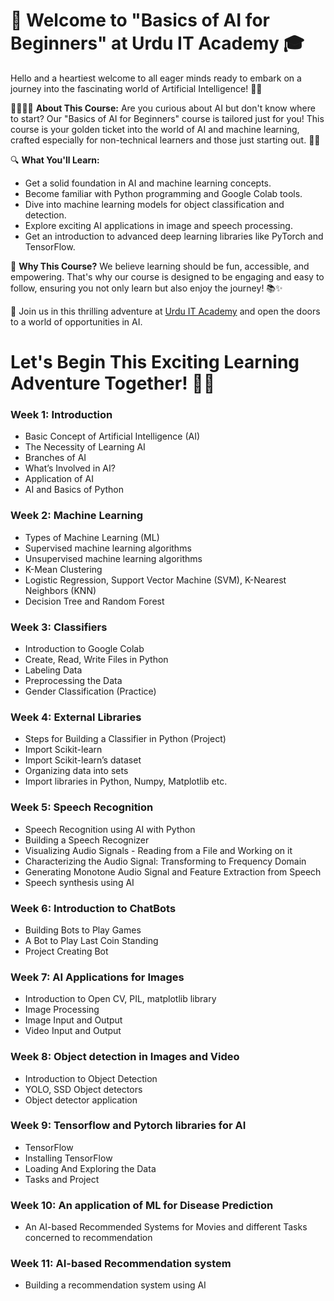 # 🌟 Welcome to "Basics of AI for Beginners" at Urdu IT Academy 🎓

Hello and a heartiest welcome to all eager minds ready to embark on a journey into the fascinating world of Artificial Intelligence! 🤖🚀

👩‍💻👨‍💻 **About This Course:**
Are you curious about AI but don't know where to start? Our "Basics of AI for Beginners" course is tailored just for you! This course is your golden ticket into the world of AI and machine learning, crafted especially for non-technical learners and those just starting out. 🌱💡

🔍 **What You'll Learn:**
- Get a solid foundation in AI and machine learning concepts.
- Become familiar with Python programming and Google Colab tools.
- Dive into machine learning models for object classification and detection.
- Explore exciting AI applications in image and speech processing.
- Get an introduction to advanced deep learning libraries like PyTorch and TensorFlow.

🎉 **Why This Course?**
We believe learning should be fun, accessible, and empowering. That's why our course is designed to be engaging and easy to follow, ensuring you not only learn but also enjoy the journey! 📚✨

🔗 Join us in this thrilling adventure at [Urdu IT Academy](https://www.urduitacademy.com) and open the doors to a world of opportunities in AI.

# Let's Begin This Exciting Learning Adventure Together! 🚀🤖


### Week 1: Introduction
- Basic Concept of Artificial Intelligence (AI)
- The Necessity of Learning AI
- Branches of AI
- What’s Involved in AI?
- Application of AI
- AI and Basics of Python

### Week 2: Machine Learning
- Types of Machine Learning (ML)
- Supervised machine learning algorithms
- Unsupervised machine learning algorithms
- K-Mean Clustering
- Logistic Regression, Support Vector Machine (SVM), K-Nearest Neighbors (KNN)
- Decision Tree and Random Forest

### Week 3: Classifiers
- Introduction to Google Colab
- Create, Read, Write Files in Python
- Labeling Data
- Preprocessing the Data
- Gender Classification (Practice)

### Week 4: External Libraries
- Steps for Building a Classifier in Python (Project)
- Import Scikit-learn
- Import Scikit-learn’s dataset
- Organizing data into sets
- Import libraries in Python, Numpy, Matplotlib etc.

### Week 5: Speech Recognition
- Speech Recognition using AI with Python
- Building a Speech Recognizer
- Visualizing Audio Signals - Reading from a File and Working on it
- Characterizing the Audio Signal: Transforming to Frequency Domain
- Generating Monotone Audio Signal and Feature Extraction from Speech
- Speech synthesis using AI

### Week 6: Introduction to ChatBots
- Building Bots to Play Games
- A Bot to Play Last Coin Standing
- Project Creating Bot

### Week 7: AI Applications for Images
- Introduction to Open CV, PIL, matplotlib library
- Image Processing
- Image Input and Output
- Video Input and Output

### Week 8: Object detection in Images and Video
- Introduction to Object Detection
- YOLO, SSD Object detectors
- Object detector application

### Week 9: Tensorflow and Pytorch libraries for AI
- TensorFlow
- Installing TensorFlow
- Loading And Exploring the Data
- Tasks and Project

### Week 10: An application of ML for Disease Prediction
- An AI-based Recommended Systems for Movies and different Tasks concerned to recommendation

### Week 11: AI-based Recommendation system
- Building a recommendation system using AI
